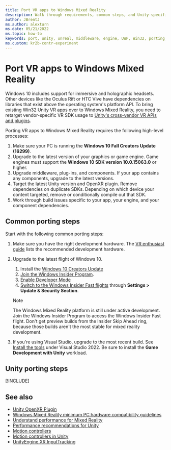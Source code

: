 ```yaml
---
title: Port VR apps to Windows Mixed Reality
description: Walk through requirements, common steps, and Unity-specific steps for porting existing immersive Unity applications to Windows Mixed Reality.
author: JBrentJ
ms.author: alexturn
ms.date: 05/21/2022
ms.topic: how-to
keywords: port, unity, unreal, middleware, engine, UWP, Win32, porting, HoloLens 1st gen, mixed reality headset, windows mixed reality headset, migration, Windows 10, input mapping, 
ms.custom: kr2b-contr-experiment
---
```


# Port VR apps to Windows Mixed Reality

Windows 10 includes support for immersive and holographic headsets. Other devices like the Oculus Rift or HTC Vive have dependencies on libraries that exist above the operating system's platform API. To bring existing Win32 Unity VR apps over to Windows Mixed Reality, you need to retarget vendor-specific VR SDK usage to [Unity's cross-vendor VR APIs and plugins](../unity/choosing-unity-version.md).

Porting VR apps to Windows Mixed Reality requires the following high-level processes:

1. Make sure your PC is running the **Windows 10 Fall Creators Update (16299)**.
1. Upgrade to the latest version of your graphics or game engine. Game engines must support the **Windows 10 SDK version 10.0.15063.0** or higher.
1. Upgrade middleware, plug-ins, and components. If your app contains any components, upgrade to the latest versions.
1. Target the latest Unity version and OpenXR plugin. Remove dependencies on duplicate SDKs. Depending on which device your content targeted, remove or conditionally compile out that SDK.
1. Work through build issues specific to your app, your engine, and your component dependencies.

## Common porting steps

Start with the following common porting steps:

1. Make sure you have the right development hardware. The [VR enthusiast guide](/windows/mixed-reality/enthusiast-guide/windows-mixed-reality-minimum-pc-hardware-compatibility-guidelines) lists the recommended development hardware.

1. Upgrade to the latest flight of Windows 10.
   1. Install the [Windows 10 Creators Update](https://www.microsoft.com/software-download/windows10)
   1. [Join the Windows Insider Program](https://insider.windows.com).
   1. [Enable Developer Mode](/windows/uwp/get-started/enable-your-device-for-development)
   1. [Switch to the Windows Insider Fast flights](/archive/blogs/uktechnet/joining-insider-preview) through **Settings > Update & Security Section**.

   > [!NOTE]
   > The Windows Mixed Reality platform is still under active development. Join the Windows Insider Program to access the Windows Insider Fast flight. Don't get preview builds from the Insider Skip Ahead ring, because those builds aren't the most stable for mixed reality development.

1. If you're using Visual Studio, upgrade to the most recent build. See [Install the tools](../install-the-tools.md#installation-checklist) under Visual Studio 2022. Be sure to install the **Game Development with Unity** workload.

## Unity porting steps

[!INCLUDE[](includes/unity-porting-guidance.md)]

## See also

- [Unity OpenXR Plugin](https://docs.unity3d.com/Packages/com.unity.xr.openxr@0.1/manual/index.html)
- [Windows Mixed Reality minimum PC hardware compatibility guidelines](/windows/mixed-reality/enthusiast-guide/windows-mixed-reality-minimum-pc-hardware-compatibility-guidelines)
- [Understand performance for Mixed Reality](../advanced-concepts/understanding-performance-for-mixed-reality.md)
- [Performance recommendations for Unity](../unity/performance-recommendations-for-unity.md)
- [Motion controllers](../../design/motion-controllers.md)
- [Motion controllers in Unity](../unity/motion-controllers-in-unity.md)
- [UnityEngine.XR.InputTracking](https://docs.unity3d.com/ScriptReference/XR.InputTracking.html)

